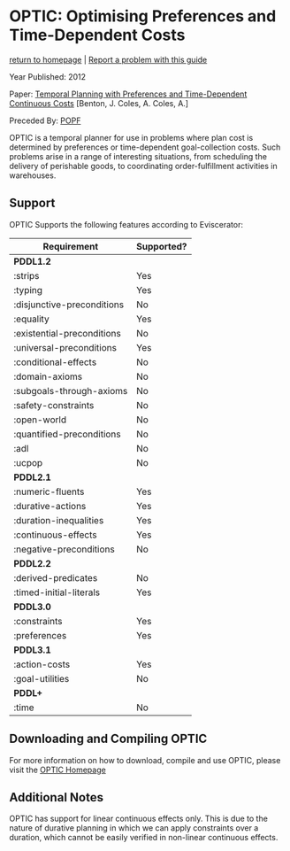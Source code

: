 # OPTIC: Optimising Preferences and Time-Dependent Costs
[return to homepage](../../../readme.md) | [Report a problem with this guide](https://github.com/nergmada/pddl-reference/issues/new/choose)


Year Published: 2012

Paper: [Temporal Planning with Preferences and Time-Dependent Continuous Costs](https://www.aaai.org/ocs/index.php/ICAPS/ICAPS12/paper/view/4699/4708) [Benton, J. Coles, A. Coles, A.]

Preceded By: [POPF](../POPF/main.md)

OPTIC is a temporal planner for use in problems where plan cost is determined by preferences or time-dependent goal-collection costs. Such problems arise in a range of interesting situations, from scheduling the delivery of perishable goods, to coordinating order-fulfillment activities in warehouses.

## Support
OPTIC Supports the following features according to Eviscerator:

<!--- Markdown Generated by Eviscerator --->
|Requirement|Supported?|
| --- | --- |
|**PDDL1.2** |
|:strips | Yes |
|:typing | Yes |
|:disjunctive-preconditions | No |
|:equality | Yes |
|:existential-preconditions | No |
|:universal-preconditions | Yes |
|:conditional-effects | No |
|:domain-axioms | No |
|:subgoals-through-axioms | No |
|:safety-constraints | No |
|:open-world | No |
|:quantified-preconditions | No |
|:adl | No |
|:ucpop | No |
|**PDDL2.1** |
|:numeric-fluents | Yes |
|:durative-actions | Yes |
|:duration-inequalities | Yes |
|:continuous-effects | Yes |
|:negative-preconditions | No |
|**PDDL2.2** |
|:derived-predicates | No |
|:timed-initial-literals | Yes |
|**PDDL3.0** |
|:constraints | Yes |
|:preferences | Yes |
|**PDDL3.1** |
|:action-costs | Yes |
|:goal-utilities | No |
|**PDDL+** |
|:time | No |

## Downloading and Compiling OPTIC
For more information on how to download, compile and use OPTIC, please visit the [OPTIC Homepage](https://nms.kcl.ac.uk/planning/software/optic.html)

## Additional Notes
OPTIC has support for linear continuous effects only. This is due to the nature of durative planning in which we can apply constraints over a duration, which cannot be easily verified in non-linear continuous effects. 
